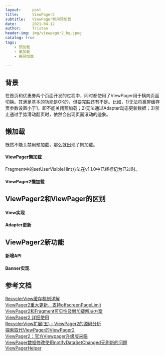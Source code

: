 ```yaml
---
layout:     post
title:      ViewPager2
subtitle:   ViewPager禁用预加载
date:       2021-04-12
author:     Tristan
header-img: img/viewpager2_bg.jpeg
catalog: true
tags:
    - 预加载
    - 懒加载
    - 离屏加载
    
---
```


## 背景
在首页和优惠券两个页面开发的过程中，同时都使用了ViewPager用于横向页面切换。其满足基本的功能是OK的，但要完胜还有不足。比如，1)无法将离屏缓存页参数设置小于1，即不能关闭预加载；2)无法通过Adapter动态更新数据；3)禁止通过手势滑动翻页时，依然会出现页面滚动的迹象。

## 懒加载
既然不能关禁用预加载，那么就出现了懒加载。
#### ViewPager懒加载

Fragment中的setUserVisibleHint方法在v1.1.0中已经标记为已过时。

#### ViewPager2懒加载

## ViewPager2和ViewPager的区别
#### View实现
#### Adapter更新

## ViewPager2新功能
#### 新增API
#### Banner实现


## 参考文档
[RecyclerView缓存机制详解](https://www.cnblogs.com/ldq2016/p/9035948.html)<br/>
[ViewPager2重大更新，支持offscreenPageLimit](https://blog.csdn.net/Coo123_/article/details/92009724?utm_medium=distribute.pc_relevant.none-task-blog-2%7Edefault%7EBlogCommendFromMachineLearnPai2%7Edefault-4.control&dist_request_id=&depth_1-utm_source=distribute.pc_relevant.none-task-blog-2%7Edefault%7EBlogCommendFromMachineLearnPai2%7Edefault-4.control)<br/>
[ViewPager2和Fragment可见性及懒加载解决方案](https://zhangphil.blog.csdn.net/article/details/108893237)<br/>
[ViewPager2 详细使用](https://blog.csdn.net/baidu_40389775/article/details/103774074)<br/>
[RecyclerView扩展(五) - ViewPager2的源码分析](https://www.jianshu.com/p/70c5d3f0bb34)<br/>
[探索取代ViewPager的ViewPager2](https://www.jianshu.com/p/bd70970600aa)<br/>
[ViewPager2：官方Viewpager升级版来临](https://www.codercto.com/a/61727.html)<br/>
[ViewPager数据修改使用notifyDataSetChanged无刷新的问题](https://blog.csdn.net/Jafilah2010/article/details/51203537?utm_medium=distribute.pc_relevant.none-task-blog-2%7Edefault%7EBlogCommendFromMachineLearnPai2%7Edefault-1.control&dist_request_id=1330144.34823.16182184090129255&depth_1-utm_source=distribute.pc_relevant.none-task-blog-2%7Edefault%7EBlogCommendFromMachineLearnPai2%7Edefault-1.control)<br/>
[ViewPagerHelper](https://github.com/LillteZheng/ViewPagerHelper)<br/>
